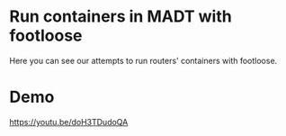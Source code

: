 # Run containers in MADT with footloose

Here you can see our attempts to run routers' containers with footloose.

# Demo

https://youtu.be/doH3TDudoQA
